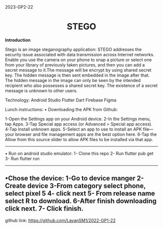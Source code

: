 2023-GP2-22
<div> <h1 align="center">STEGO</h1> <strong> Introduction </strong> <p> Stego is an image steganography application: STEGO addresses the security issue associated with data transmission across Internet networks. Enable you use the camera on your phone to snap a picture or select one from your library of previously taken pictures, and then you can add a secret message to it.The message will be encrypt by using shared secret key. The hidden message is then sent embedded in the image after that. The hidden message in the image can only be seen by the intended recipient who also possesses a shared secret key. The existence of a secret message is unknown to other users. 

</p> </div>


Technology:
Android Studio
Flutter
Dart
Firebase
Figma



Lunch instructions:
• Downloading the APK from Github:

1-Open the Settings app on your Android device.
2-In the Settings menu, tap Apps.
3-Tap Special app access (or Advanced > Special app access).
4-Tap Install unknown apps.
5-Select an app to use to install an APK file—your browser and file management apps are the best option here.
6-Tap the Allow from this source slider to allow APK files to be installed via that app.

----------------
• Run on android studio emulator:
1- Clone this repo
2- Run flutter pub get
3- Run flutter run

----------------
•Chose the device:
1-Go to device manger
2-Create device
3-From category select phone, select pixel 5
4- click next
5- From release name select R to download.
6-After finish downloading click next.
7- Click finish.
----------------

github link:
https://github.com/LayanSM1/2022-GP1-22
